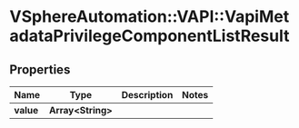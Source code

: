 # VSphereAutomation::VAPI::VapiMetadataPrivilegeComponentListResult

## Properties
Name | Type | Description | Notes
------------ | ------------- | ------------- | -------------
**value** | **Array&lt;String&gt;** |  | 


